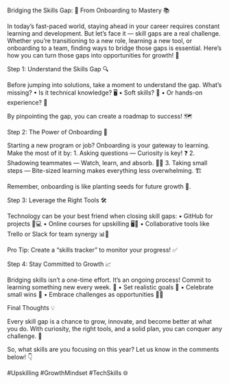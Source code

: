 Bridging the Skills Gap: 🚀 From Onboarding to Mastery 📚

In today’s fast-paced world, staying ahead in your career requires constant learning and development. But let’s face it — skill gaps are a real challenge. Whether you’re transitioning to a new role, learning a new tool, or onboarding to a team, finding ways to bridge those gaps is essential. Here’s how you can turn those gaps into opportunities for growth! 🌱

Step 1: Understand the Skills Gap 🔍

Before jumping into solutions, take a moment to understand the gap. What’s missing?
	•	Is it technical knowledge? 🖥️
	•	Soft skills? 🤝
	•	Or hands-on experience? 🔧

By pinpointing the gap, you can create a roadmap to success! 🗺️

Step 2: The Power of Onboarding 🚪

Starting a new program or job? Onboarding is your gateway to learning. Make the most of it by:
	1.	Asking questions — Curiosity is key! ❓
	2.	Shadowing teammates — Watch, learn, and absorb. 👥👀
	3.	Taking small steps — Bite-sized learning makes everything less overwhelming. 🏗️

Remember, onboarding is like planting seeds for future growth 🌱.

Step 3: Leverage the Right Tools 🛠️

Technology can be your best friend when closing skill gaps:
	•	GitHub for projects 🐙💻
	•	Online courses for upskilling 🖥️📖
	•	Collaborative tools like Trello or Slack for team synergy 📊🔗

Pro Tip: Create a “skills tracker” to monitor your progress! ✅

Step 4: Stay Committed to Growth 📈

Bridging skills isn’t a one-time effort. It’s an ongoing process! Commit to learning something new every week. 🌟
	•	Set realistic goals 🎯
	•	Celebrate small wins 🎉
	•	Embrace challenges as opportunities 🦸‍♂️

Final Thoughts 💡

Every skill gap is a chance to grow, innovate, and become better at what you do. With curiosity, the right tools, and a solid plan, you can conquer any challenge. 🚀

So, what skills are you focusing on this year? Let us know in the comments below! 👇

#Upskilling #GrowthMindset #TechSkills 🌐